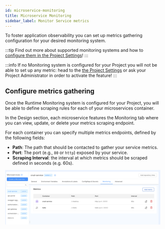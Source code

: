 ```yaml
---
id: microservice-monitoring
title: Microservice Monitoring
sidebar_label: Monitor Service metrics
---
```


To foster application observability you can set up metrics gathering configuration for your desired monitoring system.

:::tip
Find out more about supported monitoring systems and how to [configure them in the Project Settings](/console/project-configuration/project-settings.md#runtime)!
:::

:::info
If no Monitoring system is configured for your Project you will not be able to set up any metric: head to the [the Project Settings](/console/project-configuration/project-settings.md#runtime)
or ask your Project Administrator in order to activate the feature!
:::

## Configure metrics gathering

Once the Runtime Monitoring system is configured for your Project, you will be able to define scraping rules for each of your microservices container.

In the Design section, each microservice features the Monitoring tab where you can view, update, or delete your metrics scraping endpoint.

For each container you can specify multiple metrics endpoints, defined by the following fields:

* **Path**: The path that should be contacted to gather your service metrics.
* **Port**: The port (e.g., `80` or `http`) exposed by your service.
* **Scraping Interval**: the interval at which metrics should be scraped defined in seconds (e.g. 60s).

![Metrics Card](img/metrics-card.png)
